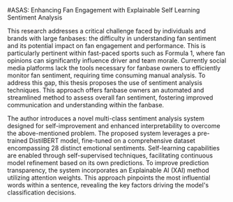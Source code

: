 #ASAS: Enhancing Fan Engagement with Explainable Self Learning Sentiment Analysis

This research addresses a critical challenge faced by individuals and brands with large fanbases: the difficulty in understanding fan sentiment and its potential impact on fan engagement and 
performance. This is particularly pertinent within fast-paced sports such as Formula 1, where fan opinions can significantly influence driver and team morale. Currently social media platforms lack 
the tools necessary for fanbase owners to efficiently monitor fan sentiment, requiring time consuming manual analysis. To address this gap, this thesis proposes the use of sentiment analysis 
techniques. This approach offers fanbase owners an automated and streamlined method to assess overall fan sentiment, fostering improved communication and understanding within the fanbase.

The author introduces a novel multi-class sentiment analysis system designed for self-improvement and enhanced interpretability to overcome the above-mentioned problem. The 
proposed system leverages a pre-trained DistilBERT model, fine-tuned on a comprehensive dataset encompassing 28 distinct emotional sentiments. Self-learning capabilities are enabled through 
self-supervised techniques, facilitating continuous model refinement based on its own predictions. To improve prediction transparency, the system incorporates an Explainable AI (XAI) method 
utilizing attention weights. This approach pinpoints the most influential words within a sentence, revealing the key factors driving the model's classification decisions.


